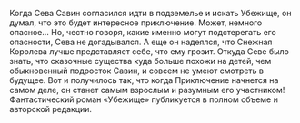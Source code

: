 <!--2017-02-16 19:21:23-->
Когда Сева Савин согласился идти в подземелье и искать Убежище, он думал, что это будет интересное приключение. Может, немного опасное... Но, честно говоря, какие именно могут подстерегать его опасности, Сева не догадывался. А еще он надеялся, что Снежная Королева лучше представляет себе, что ему грозит. Откуда Севе было знать, что сказочные существа куда больше похожи на детей, чем обыкновенный подросток Савин, и совсем не умеют смотреть в будущее. Вот и получилось так, что когда Приключение начнется на самом деле, он станет самым взрослым и разумным его участником!
Фантастический роман «Убежище» публикуется в полном объеме и авторской редакции.